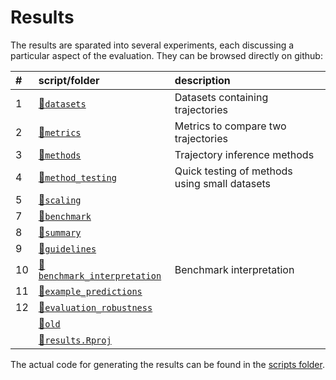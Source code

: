 
<!-- README.md is generated from README.Rmd. Please edit that file -->

# Results

The results are sparated into several experiments, each discussing a
particular aspect of the evaluation. They can be browsed directly on
github:

| \# | script/folder                                              | description                                   |
| :- | :--------------------------------------------------------- | :-------------------------------------------- |
| 1  | [📁`datasets`](01-datasets)                                 | Datasets containing trajectories              |
| 2  | [📁`metrics`](02-metrics)                                   | Metrics to compare two trajectories           |
| 3  | [📁`methods`](03-methods)                                   | Trajectory inference methods                  |
| 4  | [📁`method_testing`](04-method_testing)                     | Quick testing of methods using small datasets |
| 5  | [📁`scaling`](05-scaling)                                   |                                               |
| 7  | [📁`benchmark`](07-benchmark)                               |                                               |
| 8  | [📁`summary`](08-summary)                                   |                                               |
| 9  | [📁`guidelines`](09-guidelines)                             |                                               |
| 10 | [📁`benchmark_interpretation`](10-benchmark_interpretation) | Benchmark interpretation                      |
| 11 | [📁`example_predictions`](11-example_predictions)           |                                               |
| 12 | [📁`evaluation_robustness`](12-evaluation_robustness)       |                                               |
|    | [📁`old`](old)                                              |                                               |
|    | [📄`results.Rproj`](results.Rproj)                          |                                               |

The actual code for generating the results can be found in the [scripts
folder](https://github.com/dynverse/dynbenchmark/tree/master/scripts).
